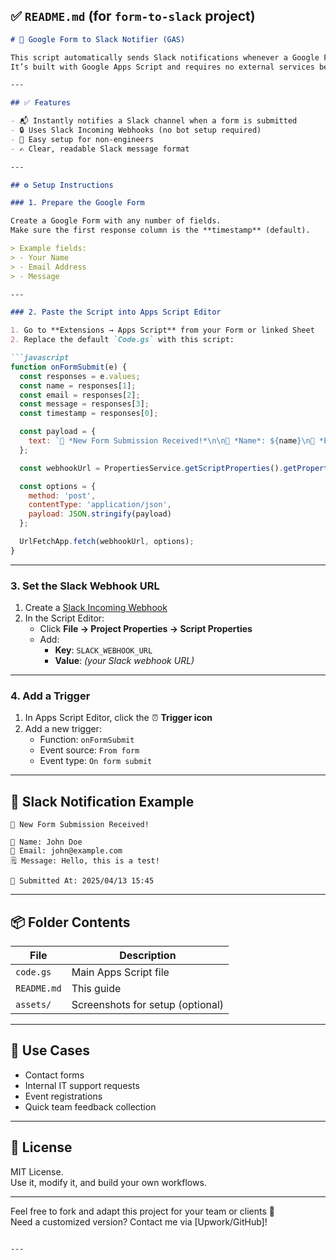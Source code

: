 ## ✅ `README.md` (for `form-to-slack` project)

```markdown
# 📩 Google Form to Slack Notifier (GAS)

This script automatically sends Slack notifications whenever a Google Form is submitted.  
It’s built with Google Apps Script and requires no external services beyond Slack and Google Workspace.

---

## ✅ Features

- 📬 Instantly notifies a Slack channel when a form is submitted
- 🔒 Uses Slack Incoming Webhooks (no bot setup required)
- 🧰 Easy setup for non-engineers
- ✍️ Clear, readable Slack message format

---

## ⚙️ Setup Instructions

### 1. Prepare the Google Form

Create a Google Form with any number of fields.  
Make sure the first response column is the **timestamp** (default).

> Example fields:
> - Your Name
> - Email Address
> - Message

---

### 2. Paste the Script into Apps Script Editor

1. Go to **Extensions → Apps Script** from your Form or linked Sheet
2. Replace the default `Code.gs` with this script:

```javascript
function onFormSubmit(e) {
  const responses = e.values;
  const name = responses[1];
  const email = responses[2];
  const message = responses[3];
  const timestamp = responses[0];

  const payload = {
    text: `📩 *New Form Submission Received!*\n\n📝 *Name*: ${name}\n📧 *Email*: ${email}\n🗒️ *Message*: ${message}\n\n📅 *Submitted At*: ${timestamp}`
  };

  const webhookUrl = PropertiesService.getScriptProperties().getProperty("SLACK_WEBHOOK_URL");

  const options = {
    method: 'post',
    contentType: 'application/json',
    payload: JSON.stringify(payload)
  };

  UrlFetchApp.fetch(webhookUrl, options);
}
```

---

### 3. Set the Slack Webhook URL

1. Create a [Slack Incoming Webhook](https://api.slack.com/messaging/webhooks)
2. In the Script Editor:  
   - Click **File → Project Properties → Script Properties**
   - Add:
     - **Key**: `SLACK_WEBHOOK_URL`
     - **Value**: *(your Slack webhook URL)*

---

### 4. Add a Trigger

1. In Apps Script Editor, click the ⏰ **Trigger icon**
2. Add a new trigger:
   - Function: `onFormSubmit`
   - Event source: `From form`
   - Event type: `On form submit`

---

## 💬 Slack Notification Example

```
📩 New Form Submission Received!

📝 Name: John Doe  
📧 Email: john@example.com  
🗒️ Message: Hello, this is a test!

📅 Submitted At: 2025/04/13 15:45
```

---

## 📦 Folder Contents

| File | Description |
|------|-------------|
| `code.gs` | Main Apps Script file |
| `README.md` | This guide |
| `assets/` | Screenshots for setup (optional) |

---

## 🧪 Use Cases

- Contact forms
- Internal IT support requests
- Event registrations
- Quick team feedback collection

---

## 📄 License

MIT License.  
Use it, modify it, and build your own workflows.

---

Feel free to fork and adapt this project for your team or clients 🚀  
Need a customized version? Contact me via [Upwork/GitHub]!
```

---
